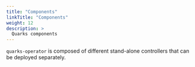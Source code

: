 ```yaml
---
title: "Components"
linkTitle: "Components"
weight: 12
description: >
  Quarks components
---
```


`quarks-operator` is composed of different stand-alone controllers that can be deployed separately.
